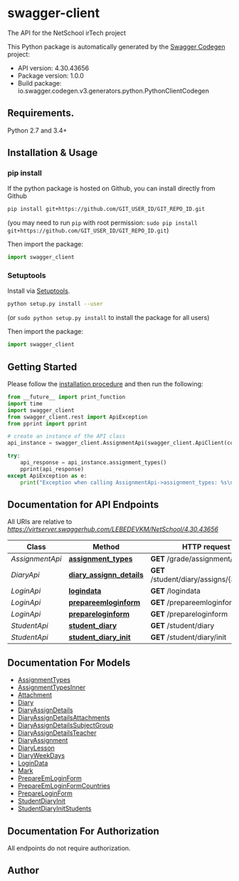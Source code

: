 # swagger-client
The API for the NetSchool irTech project

This Python package is automatically generated by the [Swagger Codegen](https://github.com/swagger-api/swagger-codegen) project:

- API version: 4.30.43656
- Package version: 1.0.0
- Build package: io.swagger.codegen.v3.generators.python.PythonClientCodegen

## Requirements.

Python 2.7 and 3.4+

## Installation & Usage
### pip install

If the python package is hosted on Github, you can install directly from Github

```sh
pip install git+https://github.com/GIT_USER_ID/GIT_REPO_ID.git
```
(you may need to run `pip` with root permission: `sudo pip install git+https://github.com/GIT_USER_ID/GIT_REPO_ID.git`)

Then import the package:
```python
import swagger_client 
```

### Setuptools

Install via [Setuptools](http://pypi.python.org/pypi/setuptools).

```sh
python setup.py install --user
```
(or `sudo python setup.py install` to install the package for all users)

Then import the package:
```python
import swagger_client
```

## Getting Started

Please follow the [installation procedure](#installation--usage) and then run the following:

```python
from __future__ import print_function
import time
import swagger_client
from swagger_client.rest import ApiException
from pprint import pprint

# create an instance of the API class
api_instance = swagger_client.AssignmentApi(swagger_client.ApiClient(configuration))

try:
    api_response = api_instance.assignment_types()
    pprint(api_response)
except ApiException as e:
    print("Exception when calling AssignmentApi->assignment_types: %s\n" % e)
```

## Documentation for API Endpoints

All URIs are relative to *https://virtserver.swaggerhub.com/LEBEDEVKM/NetSchool/4.30.43656*

Class | Method | HTTP request | Description
------------ | ------------- | ------------- | -------------
*AssignmentApi* | [**assignment_types**](docs/AssignmentApi.md#assignment_types) | **GET** /grade/assignment/types | 
*DiaryApi* | [**diary_assignn_details**](docs/DiaryApi.md#diary_assignn_details) | **GET** /student/diary/assigns/{assignId} | 
*LoginApi* | [**logindata**](docs/LoginApi.md#logindata) | **GET** /logindata | 
*LoginApi* | [**prepareemloginform**](docs/LoginApi.md#prepareemloginform) | **GET** /prepareemloginform | 
*LoginApi* | [**prepareloginform**](docs/LoginApi.md#prepareloginform) | **GET** /prepareloginform | 
*StudentApi* | [**student_diary**](docs/StudentApi.md#student_diary) | **GET** /student/diary | 
*StudentApi* | [**student_diary_init**](docs/StudentApi.md#student_diary_init) | **GET** /student/diary/init | 

## Documentation For Models

 - [AssignmentTypes](docs/AssignmentTypes.md)
 - [AssignmentTypesInner](docs/AssignmentTypesInner.md)
 - [Attachment](docs/Attachment.md)
 - [Diary](docs/Diary.md)
 - [DiaryAssignDetails](docs/DiaryAssignDetails.md)
 - [DiaryAssignDetailsAttachments](docs/DiaryAssignDetailsAttachments.md)
 - [DiaryAssignDetailsSubjectGroup](docs/DiaryAssignDetailsSubjectGroup.md)
 - [DiaryAssignDetailsTeacher](docs/DiaryAssignDetailsTeacher.md)
 - [DiaryAssignment](docs/DiaryAssignment.md)
 - [DiaryLesson](docs/DiaryLesson.md)
 - [DiaryWeekDays](docs/DiaryWeekDays.md)
 - [LoginData](docs/LoginData.md)
 - [Mark](docs/Mark.md)
 - [PrepareEmLoginForm](docs/PrepareEmLoginForm.md)
 - [PrepareEmLoginFormCountries](docs/PrepareEmLoginFormCountries.md)
 - [PrepareLoginForm](docs/PrepareLoginForm.md)
 - [StudentDiaryInit](docs/StudentDiaryInit.md)
 - [StudentDiaryInitStudents](docs/StudentDiaryInitStudents.md)

## Documentation For Authorization

 All endpoints do not require authorization.


## Author


